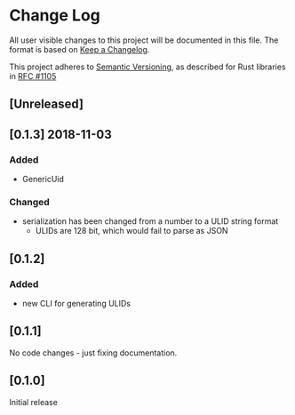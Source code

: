 # Change Log

All user visible changes to this project will be documented in this file. The format is based on [Keep a Changelog](http://keepachangelog.com/).

This project adheres to [Semantic Versioning](http://semver.org/), as described for Rust libraries in [RFC #1105](https://github.com/rust-lang/rfcs/blob/master/text/1105-api-evolution.md)

## \[Unreleased\]

## \[0.1.3\] 2018-11-03

### Added
- GenericUid

### Changed
- serialization has been changed from a number to a ULID string format
  - ULIDs are 128 bit, which would fail to parse as JSON

## \[0.1.2\]

### Added
- new CLI for generating ULIDs

## \[0.1.1\]

No code changes - just fixing documentation.

## \[0.1.0\]

Initial release
